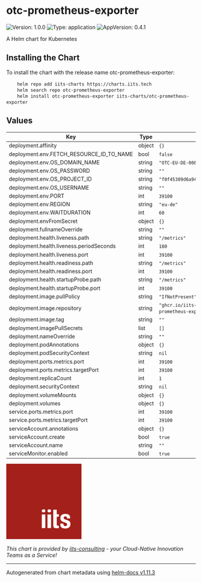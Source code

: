 # otc-prometheus-exporter

![Version: 1.0.0](https://img.shields.io/badge/Version-1.0.0-informational?style=flat-square) ![Type: application](https://img.shields.io/badge/Type-application-informational?style=flat-square) ![AppVersion: 0.4.1](https://img.shields.io/badge/AppVersion-0.4.1-informational?style=flat-square)

A Helm chart for Kubernetes

## Installing the Chart

To install the chart with the release name otc-prometheus-exporter:

```shell
    helm repo add iits-charts https://charts.iits.tech
    helm search repo otc-prometheus-exporter
    helm install otc-prometheus-exporter iits-charts/otc-prometheus-exporter
```

## Values

| Key | Type | Default | Description |
|-----|------|---------|-------------|
| deployment.affinity | object | `{}` |  |
| deployment.env.FETCH_RESOURCE_ID_TO_NAME | bool | `false` |  |
| deployment.env.OS_DOMAIN_NAME | string | `"OTC-EU-DE-00000000001000058635"` |  |
| deployment.env.OS_PASSWORD | string | `""` |  |
| deployment.env.OS_PROJECT_ID | string | `"f0f45389d6a947d88c8658fb8e1a1053"` |  |
| deployment.env.OS_USERNAME | string | `""` |  |
| deployment.env.PORT | int | `39100` |  |
| deployment.env.REGION | string | `"eu-de"` |  |
| deployment.env.WAITDURATION | int | `60` |  |
| deployment.envFromSecret | object | `{}` |  |
| deployment.fullnameOverride | string | `""` |  |
| deployment.health.liveness.path | string | `"/metrics"` |  |
| deployment.health.liveness.periodSeconds | int | `180` |  |
| deployment.health.liveness.port | int | `39100` |  |
| deployment.health.readiness.path | string | `"/metrics"` |  |
| deployment.health.readiness.port | int | `39100` |  |
| deployment.health.startupProbe.path | string | `"/metrics"` |  |
| deployment.health.startupProbe.port | int | `39100` |  |
| deployment.image.pullPolicy | string | `"IfNotPresent"` |  |
| deployment.image.repository | string | `"ghcr.io/iits-consulting/otc-prometheus-exporter"` |  |
| deployment.image.tag | string | `""` |  |
| deployment.imagePullSecrets | list | `[]` |  |
| deployment.nameOverride | string | `""` |  |
| deployment.podAnnotations | object | `{}` |  |
| deployment.podSecurityContext | string | `nil` |  |
| deployment.ports.metrics.port | int | `39100` |  |
| deployment.ports.metrics.targetPort | int | `39100` |  |
| deployment.replicaCount | int | `1` |  |
| deployment.securityContext | string | `nil` |  |
| deployment.volumeMounts | object | `{}` |  |
| deployment.volumes | object | `{}` |  |
| service.ports.metrics.port | int | `39100` |  |
| service.ports.metrics.targetPort | int | `39100` |  |
| serviceAccount.annotations | object | `{}` |  |
| serviceAccount.create | bool | `true` |  |
| serviceAccount.name | string | `""` |  |
| serviceMonitor.enabled | bool | `true` |  |

<img src="../../img/iits.svg" alt="iits consulting" id="logo" width="200" height="200">

<br>

*This chart is provided by [iits-consulting](https://iits-consulting.de/) - your Cloud-Native Innovation Teams as a Service!*

----------------------------------------------
Autogenerated from chart metadata using [helm-docs v1.11.3](https://github.com/norwoodj/helm-docs/releases/v1.11.3)